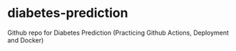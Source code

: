 # diabetes-prediction
Github repo for Diabetes Prediction (Practicing Github Actions, Deployment and Docker)
